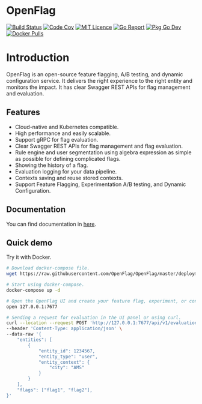 # OpenFlag

[![Build Status][1]][2]
[![Code Cov][3]][4]
[![MIT Licence][5]][6]
[![Go Report][7]][8]
[![Pkg Go Dev][9]][10]
[![Docker Pulls][11]][12]

# Introduction

OpenFlag is an open-source feature flagging, A/B testing, and dynamic configuration service. It delivers the right experience to the right entity and monitors the impact. It has clear Swagger REST APIs for flag management and evaluation.

## Features

* Cloud-native and Kubernetes compatible.
* High performance and easily scalable.
* Support gRPC for flag evaluation.
* Clear Swagger REST APIs for flag management and flag evaluation.
* Rule engine and user segmentation using algebra expression as simple as possible for defining complicated flags.
* Showing the history of a flag.
* Evaluation logging for your data pipeline.
* Contexts saving and reuse stored contexts.
* Support Feature Flagging, Experimentation A/B testing, and Dynamic Configuration.

## Documentation

You can find documentation in <a href="https://openflag.github.io">here</a>.

## Quick demo

Try it with Docker.

```bash
# Download docker-compose file.
wget https://raw.githubusercontent.com/OpenFlag/OpenFlag/master/deployments/docker/openflag/docker-compose.yml

# Start using docker-compose.
docker-compose up -d

# Open the OpenFlag UI and create your feature flag, experiment, or configuration.
open 127.0.0.1:7677

# Sending a request for evaluation in the UI panel or using curl.
curl --location --request POST 'http://127.0.0.1:7677/api/v1/evaluation' \
--header 'Content-Type: application/json' \
--data-raw '{
    "entities": [
        {
            "entity_id": 1234567,
            "entity_type": "user",
            "entity_context": {
                "city": "AMS"
            }
        }
    ],
    "flags": ["flag1", "flag2"],
}'
```

[1]: https://img.shields.io/drone/build/OpenFlag/OpenFlag.svg?style=flat-square&logo=drone
[2]: https://cloud.drone.io/OpenFlag/OpenFlag
[3]: https://img.shields.io/codecov/c/gh/OpenFlag/OpenFlag?logo=codecov&style=flat-square
[4]: https://codecov.io/gh/OpenFlag/OpenFlag
[5]: https://img.shields.io/github/license/OpenFlag/OpenFlag?style=flat-square
[6]: https://opensource.org/licenses/mit-license.php
[7]: https://goreportcard.com/badge/github.com/OpenFlag/OpenFlag?style=flat-square
[8]: https://goreportcard.com/report/github.com/OpenFlag/OpenFlag
[9]: https://pkg.go.dev/badge/github.com/OpenFlag/OpenFlag
[10]: https://pkg.go.dev/github.com/OpenFlag/OpenFlag
[11]: https://img.shields.io/docker/pulls/openflag/openflag.svg?style=flat-square
[12]: https://hub.docker.com/r/openflag/openflag
